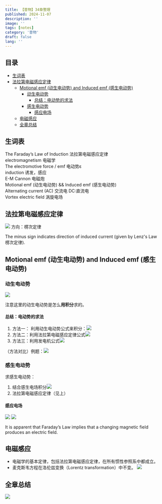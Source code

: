```yaml
---
title: 【普物】34章整理
published: 2024-11-07
description: ''
image: ''
tags: [notes]
category: '普物'
draft: false 
lang: ''
---
```

## 目录
* [生词表](#%E7%94%9F%E8%AF%8D%E8%A1%A8)
* [法拉第电磁感应定律](#%E6%B3%95%E6%8B%89%E7%AC%AC%E7%94%B5%E7%A3%81%E6%84%9F%E5%BA%94%E5%AE%9A%E5%BE%8B)
  * [Motional emf (动生电动势) and Induced emf (感生电动势)](#motional-emf-%E5%8A%A8%E7%94%9F%E7%94%B5%E5%8A%A8%E5%8A%BF-and-induced-emf-%E6%84%9F%E7%94%9F%E7%94%B5%E5%8A%A8%E5%8A%BF)
    + [动生电动势](#%E5%8A%A8%E7%94%9F%E7%94%B5%E5%8A%A8%E5%8A%BF)
      - [总结：电动势的求法](#%E6%80%BB%E7%BB%93%E7%94%B5%E5%8A%A8%E5%8A%BF%E7%9A%84%E6%B1%82%E6%B3%95)
    + [感生电动势](#%E6%84%9F%E7%94%9F%E7%94%B5%E5%8A%A8%E5%8A%BF)
      - [感应电场](#%E6%84%9F%E5%BA%94%E7%94%B5%E5%9C%BA)
  * [电磁感应](#%E7%94%B5%E7%A3%81%E6%84%9F%E5%BA%94)
  * [全章总结](#%E5%85%A8%E7%AB%A0%E6%80%BB%E7%BB%93) 
## 生词表
The Faraday’s Law of Induction  法拉第电磁感应定律  
electromagnetism 电磁学  
The electromotive force / emf 电动势ε  
induction 诱发，感应  
E-M Cannon 电磁炮  
Motional emf (动生电动势) && Induced emf (感生电动势)   
Alternating current (AC) 交流电  DC:直流电  
Vortex electric field 涡旋电场
## 法拉第电磁感应定律
![](/media/17294768970224/17309609433682.png)
方向：楞次定律

The minus sign indicates direction of induced current (given by Lenz's Law 楞次定律).

## Motional emf (动生电动势) and Induced emf (感生电动势) 
### 动生电动势
![](/media/17294768970224/17309622045998.png)

注意这里的动生电动势是怎么**用积分**求的。

 #### 总结：电动势的求法
 1. 方法一： 利用动生电动势公式来积分：![](/media/17294768970224/17309627258844.png)
 2. 方法二：利用法拉第电磁感应定律公式![](/media/17294768970224/17309609433682.png)
 3. 方法三：利用发电机公式![](/media/17294768970224/17309630320713.png)


（方法对比）例题：![](/media/17294768970224/17309629310250.png)

### 感生电动势
求感生电动势：
1. 结合感生电场积分![](/media/17294768970224/17309634473339.png)
2. 法拉第电磁感应定律（见上）

#### 感应电场
![](/media/17294768970224/17309646703459.png)
![](/media/17294768970224/17309646801085.png)

It is apparent that Faraday’s Law implies that a changing magnetic field produces an electric field.

## 电磁感应
* 电磁学的基本定律，包括法拉第电磁感应定律，在所有惯性参照系中都成立。
* 麦克斯韦方程在洛伦兹变换（Lorentz transformation）中不变。
![](/media/17294768970224/17309677860076.png)

## 全章总结
![](/media/17294768970224/17309679407256.png)


